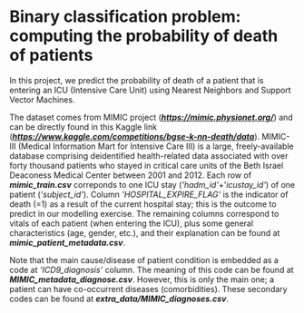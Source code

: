 # Binary classification problem: computing the probability of death of patients

In this project, we predict the probability of death of a patient that is entering an ICU (Intensive Care Unit) using Nearest Neighbors and Support Vector Machines.

The dataset comes from MIMIC project (***https://mimic.physionet.org/***) and can be directly found in this Kaggle link (***https://www.kaggle.com/competitions/bgse-k-nn-death/data***). MIMIC-III (Medical Information Mart for Intensive Care III) is a large, freely-available database comprising deidentified health-related data associated with over forty thousand patients who stayed in critical care units of the Beth Israel Deaconess Medical Center between 2001 and 2012. Each row of ***mimic_train.csv*** correponds to one ICU stay (*'hadm_id'*+'*icustay_id'*) of one patient (*'subject_id'*). Column *'HOSPITAL_EXPIRE_FLAG'* is the indicator of death (=1) as a result of the current hospital stay; this is the outcome to predict in our modelling exercise. The remaining columns correspond to vitals of each patient (when entering the ICU), plus some general characteristics (age, gender, etc.), and their explanation can be found at ***mimic_patient_metadata.csv***. 

Note that the main cause/disease of patient condition is embedded as a code at *'ICD9_diagnosis'* column. The meaning of this code can be found at ***MIMIC_metadata_diagnose.csv***. However, this is only the main one; a patient can have co-occurrent diseases (comorbidities). These secondary codes can be found at ***extra_data/MIMIC_diagnoses.csv***.
